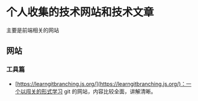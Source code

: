 # 个人收集的技术网站和技术文章

主要是前端相关的网站

## 网站

### 工具篇

- [https://learngitbranching.js.org/](https://learngitbranching.js.org/)：一个以闯关的形式学习 git 的网站，内容比较全面，讲解清晰。